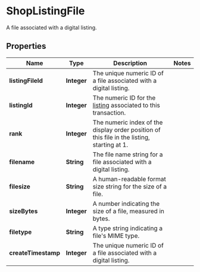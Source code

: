 

# ShopListingFile

A file associated with a digital listing.

## Properties

Name | Type | Description | Notes
------------ | ------------- | ------------- | -------------
**listingFileId** | **Integer** | The unique numeric ID of a file associated with a digital listing. | 
**listingId** | **Integer** | The numeric ID for the [listing](/documentation/reference#tag/ShopListing) associated to this transaction. | 
**rank** | **Integer** | The numeric index of the display order position of this file in the listing, starting at 1. | 
**filename** | **String** | The file name string for a file associated with a digital listing. | 
**filesize** | **String** | A human-readable format size string for the size of a file. | 
**sizeBytes** | **Integer** | A number indicating the size of a file, measured in bytes. | 
**filetype** | **String** | A type string indicating a file&#39;s MIME type. | 
**createTimestamp** | **Integer** | The unique numeric ID of a file associated with a digital listing. | 



